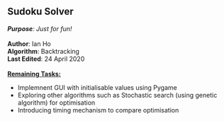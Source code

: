 ## Sudoku Solver

<i><b>Purpose</b>: Just for fun!</i> <br><br>
<b>Author</b>: Ian Ho <br>
<b>Algorithm</b>: Backtracking<br>
<b>Last Edited</b>: 24 April 2020<br><br>
<u><b>Remaining Tasks:</b></u>
- Implemnent GUI with initialisable values using Pygame
- Exploring other algorithms such as Stochastic search (using genetic algorithm) for optimisation
- Introducing timing mechanism to compare optimisation 
